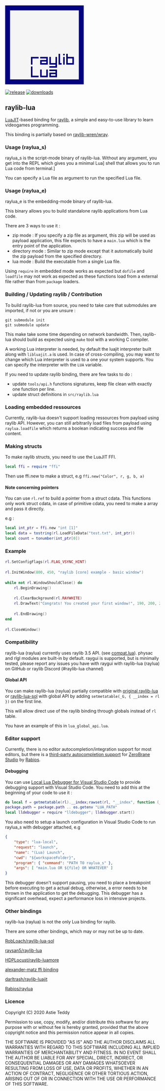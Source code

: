 ![raylib-lua logo](assets/logo.png)

[![release](https://img.shields.io/github/v/release/TSnake41/raylib-lua?style=flat-square)](https://github.com/TSnake41/raylib-lua/releases/latest)
[![downloads](https://img.shields.io/github/downloads/tsnake41/raylib-lua/total?style=flat-square)](https://github.com/TSnake41/raylib-lua/releases)

## raylib-lua

[LuaJIT](https://luajit.org/)-based binding for [raylib](https://www.raylib.com/), a simple and easy-to-use
library to learn videogames programming.

This binding is partially based on [raylib-wren/wray](https://github.com/TSnake41/raylib-wren).

### Usage (raylua_s)

raylua_s is the script-mode binary of raylib-lua.
Without any argument, you get into the REPL which gives you a minimal Lua]
shell that allows you to run Lua code from terminal.]

You can specify a Lua file as argument to run the specified Lua file.

### Usage (raylua_e)

raylua_e is the embedding-mode binary of raylib-lua.

This binary allows you to build standalone raylib applications from Lua code.

There are 3 ways to use it :
 - zip mode :
     If you specify a zip file as argument, this zip will be used as payload
     application, this file expects to have a `main.lua` which is the entry point
     of the application.
 - directory mode :
     Similar to zip mode except that it automatically build the zip payload from
     the specified directory.
 - lua mode :
     Build the executable from a single Lua file.

Using `require` in embedded mode works as expected but `dofile` and `loadfile`
may not work as expected as these functions load from a external file rather
than from `package` loaders.

### Building / Updating raylib / Contribution

To build raylib-lua from source, you need to take care that submodules are
imported, if not or you are unsure :

```shell
git submodule init
git submodule update
```

This make take some time depending on network bandwidth.
Then, raylib-lua should build as expected using `make` tool with a working C compiler.

A working Lua interpreter is needed, by default the luajit interpreter built
along with `libluajit.a` is used. In case of cross-compiling, you may want to
change which Lua interpreter is used to a one your system supports.
You can specify the interpreter with the `LUA` variable.

If you need to update raylib binding, there are few tasks to do :
 - update `tools/api.h` functions signatures, keep file clean with exactly one function per line.
 - update struct definitions in `src/raylib.lua`

### Loading embedded ressources

Currently, raylib-lua doesn't support loading ressources from payload using
raylib API. However, you can still arbitrarily load files from payload using
`raylua.loadfile` which returns a boolean indicating success and file content.

### Making structs

To make raylib structs, you need to use the LuaJIT FFI.
```lua
local ffi = require "ffi"
```

Then use ffi.new to make a struct, e.g `ffi.new("Color", r, g, b, a)`

#### Note concerning pointers

You can use `rl.ref` to build a pointer from a struct cdata.
This functions only work struct cdata, in case of primitive cdata, you
need to make a array and pass it directly.

e.g :
```lua
local int_ptr = ffi.new "int [1]"
local data = tostring(rl.LoadFileData("test.txt", int_ptr))
local count = tonumber(int_ptr[0])
```

### Example

```lua
rl.SetConfigFlags(rl.FLAG_VSYNC_HINT)

rl.InitWindow(800, 450, "raylib [core] example - basic window")

while not rl.WindowShouldClose() do
	rl.BeginDrawing()

	rl.ClearBackground(rl.RAYWHITE)
	rl.DrawText("Congrats! You created your first window!", 190, 200, 20, rl.LIGHTGRAY)

	rl.EndDrawing()
end

rl.CloseWindow()
```

### Compatibility

raylib-lua (raylua) currently uses raylib 3.5 API.
(see [compat.lua](https://github.com/TSnake41/raylib-lua/blob/master/src/compat.lua)).
physac and rlgl modules are built-in by default.
raygui is supported, but is minimally tested, please report any issues you have
with raygui with raylib-lua (raylua) on GitHub or raylib Discord (#raylib-lua channel)

#### Global API

You can make raylib-lua (raylua) partially compatible with
[original raylib-lua](https://github.com/raysan5/raylib-lua) or
[raylib-lua-sol](https://github.com/RobLoach/raylib-lua-sol) with global API by
adding `setmetatable(_G, { __index = rl })` on the first line.

This will allow direct use of the raylib binding through globals instead of `rl` table.

You have an example of this in `lua_global_api.lua`.

### Editor support

Currently, there is no editor autocompletion/integration support for most editors, but there is a
[third-party autocompletion support](https://github.com/Rabios/raylua/tree/master/zerobrane)
for [ZeroBrane Studio](https://studio.zerobrane.com/) by [Rabios](https://github.com/Rabios).

#### Debugging

You can use [Local Lua Debugger for Visual Studio Code](https://marketplace.visualstudio.com/items?itemName=tomblind.local-lua-debugger-vscode)
to provide debugging support with Visual Studio Code.
You need to add this at the beginning of your code to use it : 
```lua
do local f = getmetatable(rl).__index;rawset(rl, "__index", function (_, k) return select(2, pcall(f, _, k)) end) end
package.path = package.path .. os.getenv "LUA_PATH"
local lldebugger = require "lldebugger"; lldebugger.start()
```
You also need to setup a launch configuration in Visual Studio Code to run raylua_s with debugger attached, e.g
```json
{
    "type": "lua-local",
    "request": "launch",
    "name": "(Lua) Launch",
    "cwd": "${workspaceFolder}",
    "program": { "command": "PATH TO raylua_s" },
    "args": [ "main.lua OR ${file} OR WHATEVER" ]
}
```
This debugger doesn't support pausing, you need to place a breakpoint before executing
to get a actual debug, otherwise, a error needs to be thrown in the application to get the debugging.
This debugger has a significant overhead, expect a performance loss in intensive projects.

### Other bindings

raylib-lua (raylua) is not the only Lua binding for raylib.

There are some other bindings, which may or may not be up to date.

[RobLoach/raylib-lua-sol](https://github.com/RobLoach/raylib-lua-sol)

[raysan5/raylib-lua](https://github.com/raysan5/raylib-lua/)

[HDPLocust/raylib-luamore](https://github.com/HDPLocust/raylib-luamore)

[alexander-matz ffi binding](https://gist.github.com/alexander-matz/f8ee4eb9fdf676203d70c1e5e329a6ec)

[darltrash/raylib-luajit](https://github.com/darltrash/raylib-luajit)

[Rabios/raylua](https://github.com/Rabios/raylua)

### Licence

Copyright (C) 2020 Astie Teddy

Permission to use, copy, modify, and/or distribute this software for any
purpose with or without fee is hereby granted, provided that the above
copyright notice and this permission notice appear in all copies.

THE SOFTWARE IS PROVIDED "AS IS" AND THE AUTHOR DISCLAIMS ALL WARRANTIES
WITH REGARD TO THIS SOFTWARE INCLUDING ALL IMPLIED WARRANTIES OF
MERCHANTABILITY AND FITNESS. IN NO EVENT SHALL THE AUTHOR BE LIABLE FOR
ANY SPECIAL, DIRECT, INDIRECT, OR CONSEQUENTIAL DAMAGES OR ANY DAMAGES
WHATSOEVER RESULTING FROM LOSS OF USE, DATA OR PROFITS, WHETHER IN AN ACTION
OF CONTRACT, NEGLIGENCE OR OTHER TORTIOUS ACTION, ARISING OUT OF OR IN
CONNECTION WITH THE USE OR PERFORMANCE OF THIS SOFTWARE.
